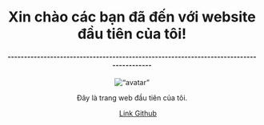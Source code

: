 <!DOCTYPE html>
<html>
<body>
  <title>MyNguyen</title>
  <style>
  div.a{
  text-align: center;
  }
  </style>

  <div class="a">
               <h1>Xin chào các bạn đã đến với website đầu tiên của tôi! </h1>
               <h4>----------------------------------------------------------------------------------------</h4>
               <img src=“https://www.pinterest.com/pin/364791638561025130/” alt=“avatar” >  
  </div>
  
  <div class="a">
  <p> Đây là trang web đầu tiên của tôi.</p>
  <ul>
      <a href= " https://github.com/NguyenHoangAiMy " > Link Github </a>
  </ul>
  </div>
  
</body>
</html>
